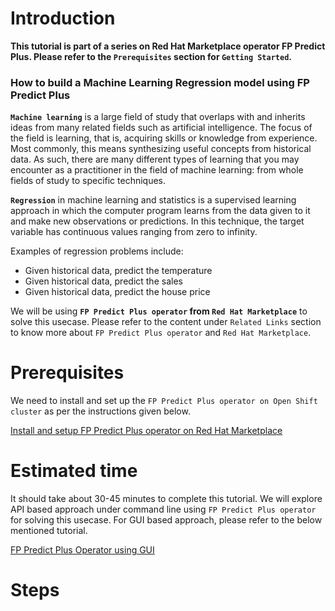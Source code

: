 # Introduction 

**This tutorial is part of a series on Red Hat Marketplace operator FP Predict Plus. Please refer to the `Prerequisites` section for `Getting Started`.**

### How to build a Machine Learning Regression model using FP Predict Plus

**`Machine learning`** is a large field of study that overlaps with and inherits ideas from many related fields such as artificial intelligence. The focus of the field is learning, that is, acquiring skills or knowledge from experience. Most commonly, this means synthesizing useful concepts from historical data. As such, there are many different types of learning that you may encounter as a practitioner in the field of machine learning: from whole fields of study to specific techniques.

**`Regression`** in machine learning and statistics is a supervised learning approach in which the computer program learns from the data given to it and make new observations or predictions. In this technique, the target variable has continuous values ranging from zero to infinity. 

Examples of regression problems include:

* Given historical data, predict the temperature
* Given historical data, predict the sales
* Given historical data, predict the house price

We will be using **`FP Predict Plus operator` from `Red Hat Marketplace`** to solve this usecase. Please refer to the content under `Related Links` section to know more about `FP Predict Plus operator` and `Red Hat Marketplace`.

# Prerequisites

We need to install and set up the `FP Predict Plus operator on Open Shift cluster` as per the instructions given below.

[Install and setup FP Predict Plus operator on Red Hat Marketplace](https://github.com/IBM/getting-started-with-fppredictplus)

# Estimated time

It should take about 30-45 minutes to complete this tutorial. We will explore API based approach under command line using `FP Predict Plus operator` for solving this usecase. For GUI based approach, please refer to the below mentioned tutorial.

[FP Predict Plus Operator using GUI](https://github.com/IBM/build-a-classification-model-using-fppredictplus)

# Steps

